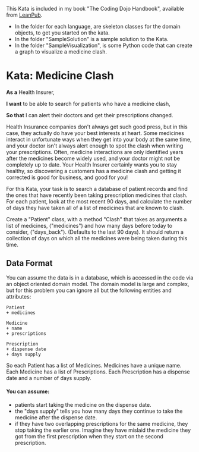 This Kata is included in my book "The Coding Dojo Handbook", available from [LeanPub](http://leanpub.com/codingdojohandbook). 

- In the folder for each language, are skeleton classes for the domain objects, to get you started on the kata.
- In the folder "SampleSolution" is a sample solution to the Kata. 
- In the folder "SampleVisualization", is some Python code that can create a graph to visualize a medicine clash.

# Kata: Medicine Clash

__As a__ Health Insurer,

__I want__ to be able to search for patients who have a medicine clash,

__So that__ I can alert their doctors and get their prescriptions changed.

Health Insurance companies don't always get such good press, but in this case, they actually do have your best interests at heart. Some medicines interact in unfortunate ways when they get into your body at the same time, and your doctor isn't always alert enough to spot the clash when writing your prescriptions. Often, medicine interactions are only identified years after the medicines become widely used, and your doctor might not be completely up to date. Your Health Insurer certainly wants you to stay healthy, so discovering a customers has a medicine clash and getting it corrected is good for business, and good for you!

For this Kata, your task is to search a database of patient records and find the ones that have recently been taking prescription medicines that clash. For each patient, look at the most recent 90 days, and calculate the number of days they have taken all of a list of medicines that are known to clash.

Create a "Patient" class, with a method "Clash" that takes as arguments a list of medicines, ("medicines") and how many days before today to consider, ("days_back"). (Defaults to the last 90 days). It should return a collection of days on which all the medicines were being taken during this time.

## Data Format

You can assume the data is in a database, which is accessed in the code via an object oriented domain model. The domain model is large and complex, but for this problem you can ignore all but the following entities and attributes:

    Patient
    + medicines

    Medicine
    + name
    + prescriptions

    Prescription
    + dispense date
    + days supply


So each Patient has a list of Medicines. Medicines have a unique name. Each Medicine has a list of Prescriptions. Each Prescription has a dispense date and a number of days supply.

#### You can assume:

- patients start taking the medicine on the dispense date.
- the "days supply" tells you how many days they continue to take the medicine after the dispense date.
- if they have two overlapping prescriptions for the same medicine, they stop taking the earlier one. Imagine they have mislaid the medicine they got from the first prescription when they start on the second prescription.